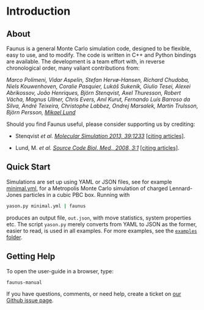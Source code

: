 <script type="text/x-mathjax-config">
MathJax.Hub.Config({
  tex2jax: {inlineMath: [['$','$'], ['\\(','\\)']]}
});
</script>
<script src="https://cdnjs.cloudflare.com/ajax/libs/mathjax/2.7.0/MathJax.js?config=TeX-AMS-MML_HTMLorMML" type="text/javascript"></script>

# Introduction

## About

Faunus is a general Monte Carlo simulation code, designed to be flexible, easy
to use, and to modify. The code is written in C++ and Python bindings
are available.
The development is a team effort with, in reverse chronological order,
many valiant contributions from:

_Marco Polimeni, Vidar Aspelin, Stefan Hervø-Hansen,
Richard Chudoba, Niels Kouwenhoven,
Coralie Pasquier, Lukáš Sukeník,
Giulio Tesei, Alexei Abrikossov,
João Henriques, Björn Stenqvist,
Axel Thuresson, Robert Vácha,
Magnus Ullner, Chris Evers,
Anıl Kurut, Fernando Luís Barroso da Silva, André Teixeira,
Christophe Labbez, Ondrej Marsalek,
Martin Trulsson, Björn Persson,
[Mikael Lund](http://www.teokem.lu.se/~mikael)_

Should you find Faunus useful, please consider supporting us by crediting:

- Stenqvist _et al._ [_Molecular Simulation 2013, 39:1233_](http://dx.doi.org/10/nvn)
  [[citing articles]](https://scholar.google.com/scholar?cites=5469022701720095838).

- Lund, M. _et al._ [_Source Code Biol. Med., 2008, 3:1_](http://dx.doi.org/10/dfqgch)
  [[citing articles]](https://scholar.google.com/scholar?cites=1996529474573979195).

## Quick Start

Simulations are set up using YAML or JSON files, see for example
[minimal.yml](https://github.com/mlund/faunus/blob/master/examples/minimal.yml),
for a Metropolis Monte Carlo simulation of charged Lennard-Jones particles in a cubic PBC box.
Running with

~~~ bash
yason.py minimal.yml | faunus
~~~

produces an output file, `out.json`, with move statistics, system properties etc.
The script `yason.py` merely converts from YAML to JSON as the former, easier to read,
is used in all examples.
For more examples, see the [`examples` folder](https://github.com/mlund/faunus/tree/master/examples).

## Getting Help

To open the user-guide in a browser, type:

~~~ bash
faunus-manual
~~~

If you have questions, comments, or need help, create a ticket on [our Github issue page](https://github.com/mlund/faunus/issues).

